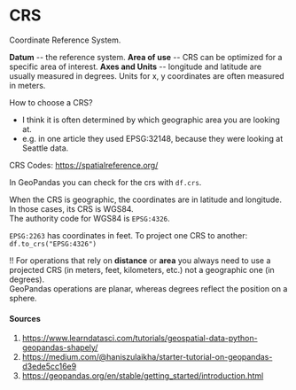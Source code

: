 # CRS 

Coordinate Reference System.

**Datum** -- the reference system.
**Area of use** -- CRS can be optimized for a specific area of interest.
**Axes and Units** -- longitude and latitude are usually measured in degrees. Units for x, y coordinates are often measured in meters.

How to choose a CRS?
- I think it is often determined by which geographic area you are looking at.
- e.g. in one article they used EPSG:32148, because they were looking at Seattle data.

CRS Codes: https://spatialreference.org/

In GeoPandas you can check for the crs with `df.crs`.  

When the CRS is geographic, the coordinates are in latitude and longitude.  
In those cases, its CRS is WGS84.  
The authority code for WGS84 is `EPSG:4326`.

`EPSG:2263` has coordinates in feet.
To project one CRS to another: `df.to_crs("EPSG:4326")`

!! For operations that rely on **distance** or **area** you always need to use a projected CRS (in meters, feet, kilometers, etc.) not a geographic one (in degrees).  
GeoPandas operations are planar, whereas degrees reflect the position on a sphere. 

#### Sources 

1. https://www.learndatasci.com/tutorials/geospatial-data-python-geopandas-shapely/
2. https://medium.com/@haniszulaikha/starter-tutorial-on-geopandas-d3ede5cc16e9
3. https://geopandas.org/en/stable/getting_started/introduction.html

